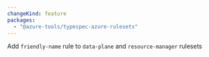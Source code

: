```yaml
---
changeKind: feature
packages:
  - "@azure-tools/typespec-azure-rulesets"
---
```


Add `friendly-name` rule to `data-plane` and `resource-manager` rulesets
